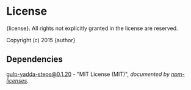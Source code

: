 # License

{license}. All rights not explicitly granted in the license are reserved.

Copyright (c) 2015 {author}

## Dependencies
[gulp-yadda-steps@0.1.20](&quot;https://github.com/Cellarise/gulp-yadda-steps&quot;) - &quot;MIT License (MIT)&quot;, 
*documented by [npm-licenses](http://github.com/AceMetrix/npm-license.git)*.

